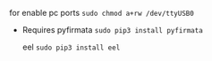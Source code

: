 for enable pc ports 
`sudo chmod a+rw /dev/ttyUSB0`

- Requires
  pyfirmata `sudo pip3 install pyfirmata`
  
  eel `sudo pip3 install eel`
